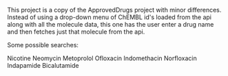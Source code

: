 This project is a copy of the ApprovedDrugs project with minor differences. Instead of using a drop-down menu of ChEMBL id's loaded from the api along with all the molecule data, this one has the user enter a drug name and then fetches just that molecule from the api.

Some possible searches:

Nicotine
Neomycin
Metoprolol
Ofloxacin
Indomethacin
Norfloxacin
Indapamide
Bicalutamide